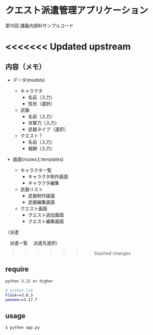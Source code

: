 # クエスト派遣管理アプリケーション
第10回 講義内資料サンプルコード

<<<<<<< Updated upstream
=======
## 内容（メモ）
- データ(models)
  - キャラクタ
    - 名前（入力）
    - 性別（選択）
  - 武器
    - 名前（入力）
    - 攻撃力（入力）
    - 武器タイプ（選択）
  - クエスト？
    - 名前（入力）
    - 報酬（入力）

- 画面(routesとtemplates) 
  - キャラクタ一覧 
    - キャラクタ制作画面
    - キャラクタ編集
  - 武器リスト
    - 武器制作画面
    - 武器編集画面
  - クエスト画面
    - クエスト追加画面
    - クエスト編集画面

（派遣

　派遣一覧
　派遣先選択）

>>>>>>> Stashed changes
## require

```bash
python 3.12 or higher

# python lib
Flask==3.0.3
peewee==3.17.7
```

## usage

```bash
$ python app.py
```
